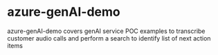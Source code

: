 # azure-genAI-demo
azure-genAI-demo covers genAI service POC examples to transcribe customer audio calls and perform a search to identify list of next action items
